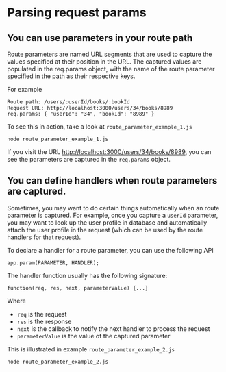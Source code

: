# Parsing request params

## You can use parameters in your route path

Route parameters are named URL segments that are used to capture the values specified at their position in the URL. The captured values are populated in the req.params object, with the name of the route parameter specified in the path as their respective keys.

For example

```text
Route path: /users/:userId/books/:bookId
Request URL: http://localhost:3000/users/34/books/8989
req.params: { "userId": "34", "bookId": "8989" }
```

To see this in action, take a look at `route_parameter_example_1.js`

```text
node route_parameter_example_1.js
```

If you visit the URL [http://localhost:3000/users/34/books/8989](http://localhost:3000/users/34/books/8989), you can see the parameters are captured in the `req.params` object.

## You can define handlers when route parameters are captured.

Sometimes, you may want to do certain things automatically when an route parameter is captured. For example, once you capture a `userId` parameter, you may want to look up the user profile in database and automatically attach the user profile in the request \(which can be used by the route handlers for that request\).

To declare a handler for a route parameter, you can use the following API

```text
app.param(PARAMETER, HANDLER);
```

The handler function usually has the following signature:

```text
function(req, res, next, parameterValue) {...}
```

Where

* `req` is the request 
* `res` is the response
* `next` is the callback to notify the next handler to process the request
* `parameterValue` is the value of the captured parameter

This is illustrated in example `route_parameter_example_2.js`

```text
node route_parameter_example_2.js
```

